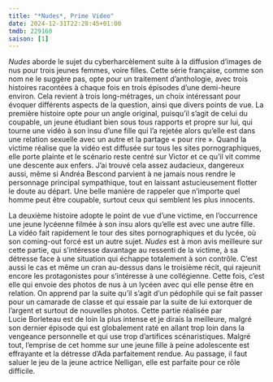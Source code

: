 ```yaml
---
title: "*Nudes*, Prime Video"
date: 2024-12-31T22:28:45+01:00
tmdb: 229160 
saison: [1]
---
```


*Nudes* aborde le sujet du cyberharcèlement suite à la diffusion d’images de nus pour trois jeunes femmes, voire filles. Cette série française, comme son nom ne le suggère pas, opte pour un traitement d’anthologie, avec trois histoires racontées à chaque fois en trois épisodes d’une demi-heure environ. Cela revient à trois long-métrages, un choix intéressant pour évoquer différents aspects de la question, ainsi que divers points de vue. La première histoire opte pour un angle original, puisqu’il s’agit de celui du coupable, un jeune étudiant bien sous tous rapports et propre sur lui, qui tourne une vidéo à son insu d’une fille qui l’a rejetée alors qu’elle est dans une relation sexuelle avec un autre et la partage « pour rire ». Quand la victime réalise que la vidéo est diffusée sur tous les sites pornographiques, elle porte plainte et le scénario reste centré sur Victor et ce qu’il vit comme une descente aux enfers. J’ai trouvé cela assez audacieux, dangereux aussi, même si Andréa Bescond parvient à ne jamais nous rendre le personnage principal sympathique, tout en laissant astucieusement flotter le doute au départ. Une belle manière de rappeler que n’importe quel homme peut être coupable, surtout ceux qui semblent les plus innocents.

La deuxième histoire adopte le point de vue d’une victime, en l’occurrence une jeune lycéenne filmée à son insu alors qu’elle est avec une autre fille. La vidéo fait rapidement le tour des sites pornographiques et du lycée, où son coming-out forcé est un autre sujet. *Nudes* est à mon avis meilleure sur cette partie, qui s’intéresse davantage au ressenti de la victime, à sa détresse face à une situation qui échappe totalement à son contrôle. C’est aussi le cas et même un cran au-dessus dans le troisième récit, qui rajeunit encore les protagonistes pour s’intéresse à une collégienne. Cette fois, c’est elle qui envoie des photos de nus à un lycéen avec qui elle pense être en relation. On apprend par la suite qu’il s’agit d’un pédophile qui se fait passer pour un camarade de classe et qui essaie par la suite de lui extorquer de l’argent et surtout de nouvelles photos. Cette partie réalisée par Lucie Borleteau est de loin la plus intense et je dirais la meilleure, malgré son dernier épisode qui est globalement raté en allant trop loin dans la vengeance personnelle et qui use trop d’artifices scénaristiques. Malgré tout, l’emprise de cet homme sur une jeune fille à peine adolescente est effrayante et la détresse d’Ada parfaitement rendue. Au passage, il faut saluer le jeu de la jeune actrice Nelligan, elle est parfaite pour ce rôle difficile. 

